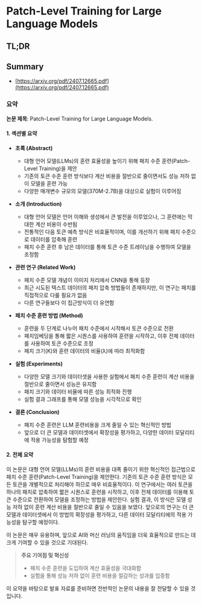 # Patch-Level Training for Large Language Models
## TL;DR
## Summary
- [https://arxiv.org/pdf/2407.12665.pdf](https://arxiv.org/pdf/2407.12665.pdf)

### 요약

**논문 제목**: Patch-Level Training for Large Language Models.

#### 1. 섹션별 요약

- **초록 (Abstract)**
  - 대형 언어 모델(LLMs)의 훈련 효율성을 높이기 위해 패치 수준 훈련(Patch-Level Training)을 제안
  - 기존의 토큰 수준 훈련 방식보다 계산 비용을 절반으로 줄이면서도 성능 저하 없이 모델을 훈련 가능
  - 다양한 매개변수 규모의 모델(370M-2.7B)을 대상으로 실험이 이루어짐

- **소개 (Introduction)**
  - 대형 언어 모델은 언어 이해와 생성에서 큰 발전을 이루었으나, 그 훈련에는 막대한 계산 비용이 수반됨
  - 전통적인 다음 토큰 예측 방식은 비효율적이며, 이를 개선하기 위해 패치 수준으로 데이터를 압축해 훈련
  - 패치 수준 훈련 후 남은 데이터를 통해 토큰 수준 트레이닝을 수행하여 모델을 조정함

- **관련 연구 (Related Work)**
  - 패치 수준 모델 개념이 이미지 처리에서 CNN을 통해 등장
  - 최근 시도된 텍스트 데이터의 패치 압축 방법들이 존재하지만, 이 연구는 패치를 직접적으로 다룰 필요가 없음
  - 다른 연구들보다 이 접근방식이 더 유연함

- **패치 수준 훈련 방법 (Method)**
  - 훈련을 두 단계로 나누어 패치 수준에서 시작해서 토큰 수준으로 전환
  - 패치임베딩을 통해 짧은 시퀀스를 사용하여 훈련을 시작하고, 이후 전체 데이터를 사용하여 토큰 수준으로 조정
  - 패치 크기(K)와 훈련 데이터의 비율(λ)에 따라 최적화함

- **실험 (Experiments)**
  - 다양한 모델 크기와 데이터셋을 사용한 실험에서 패치 수준 훈련이 계산 비용을 절반으로 줄이면서 성능은 유지함
  - 패치 크기와 데이터 비율에 따른 성능 최적화 진행
  - 실험 결과 그래프를 통해 모델 성능을 시각적으로 확인

- **결론 (Conclusion)**
  - 패치 수준 훈련은 LLM 훈련비용을 크게 줄일 수 있는 혁신적인 방법
  - 앞으로 더 큰 모델과 데이터셋에서 확장성을 평가하고, 다양한 데이터 모달리티에 적용 가능성을 탐험할 예정

#### 2. 전체 요약

이 논문은 대형 언어 모델(LLMs)의 훈련 비용을 대폭 줄이기 위한 혁신적인 접근법으로 패치 수준 훈련(Patch-Level Training)을 제안한다. 기존의 토큰 수준 훈련 방식은 모든 토큰을 개별적으로 처리해야 하므로 매우 비효율적이다. 이 연구에서는 여러 토큰을 하나의 패치로 압축하여 짧은 시퀀스로 훈련을 시작하고, 이후 전체 데이터를 이용해 토큰 수준으로 전환하여 모델을 조정하는 방법을 제안한다. 실험 결과, 이 방식은 모델 성능 저하 없이 훈련 계산 비용을 절반으로 줄일 수 있음을 보였다. 앞으로의 연구는 더 큰 모델과 데이터셋에서 이 방법의 확장성을 평가하고, 다른 데이터 모달리티에의 적용 가능성을 탐구할 예정이다. 

이 논문은 매우 유용하며, 앞으로 AI와 머신 러닝의 움직임을 더욱 효율적으로 만드는 데 크게 기여할 수 있을 것으로 기대된다.

> **주요 기여점 및 혁신성**
> - 패치 수준 훈련을 도입하여 계산 효율성을 극대화함
> - 실험을 통해 성능 저하 없이 훈련 비용을 절감하는 성과를 입증함

이 요약을 바탕으로 발표 자료를 준비하면 전반적인 논문의 내용을 잘 전달할 수 있을 것입니다.
